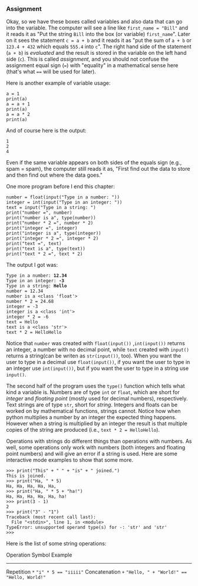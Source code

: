 ### Assignment

Okay, so we have these boxes called variables and also data that can go
into the variable. The computer will see a line like
`first_name = "Bill"` and it reads it as \"Put the string `Bill` into
the box (or variable) `first_name`\". Later on it sees the statement
`c = a + b` and it reads it as \"put the sum of `a + b` or `123.4 + 432`
which equals `555.4` into `c`\". The right hand side of the statement
(`a + b`) is *evaluated* and the result is stored in the variable on the
left hand side (`c`). This is called *assignment*, and you should not
confuse the assignment equal sign (`=`) with \"equality\" in a
mathematical sense here (that\'s what `==` will be used for later).

Here is another example of variable usage:

``` {.python}
a = 1
print(a)
a = a + 1
print(a)
a = a * 2
print(a)
```

And of course here is the output:

`1`\
`2`\
`4`

Even if the same variable appears on both sides of the equals sign
(e.g., spam = spam), the computer still reads it as, \"First find out
the data to store and then find out where the data goes.\"

One more program before I end this chapter:

``` {.python}
number = float(input("Type in a number: "))
integer = int(input("Type in an integer: "))
text = input("Type in a string: ")
print("number =", number)
print("number is a", type(number))
print("number * 2 =", number * 2)
print("integer =", integer)
print("integer is a", type(integer))
print("integer * 2 =", integer * 2)
print("text =", text)
print("text is a", type(text))
print("text * 2 =", text * 2)
```

The output I got was:

`Type in a number: `**`12.34`**\
`Type in an integer: `**`-3`**\
`Type in a string: `**`Hello`**\
`number = 12.34`\
`number is a <class 'float'>`\
`number * 2 = 24.68`\
`integer = -3`\
`integer is a <class 'int'>`\
`integer * 2 = -6`\
`text = Hello`\
`text is a <class 'str'>`\
`text * 2 = HelloHello`

Notice that `number` was created with `float(input())` ,`int(input())`
returns an integer, a number with no decimal point, while `text` created
with `input()` returns a string(can be writen as `str(input())`, too).
When you want the user to type in a decimal use `float(input())`, if you
want the user to type in an integer use `int(input())`, but if you want
the user to type in a string use `input()`.

The second half of the program uses the `type()` function which tells
what kind a variable is. Numbers are of type `int` or `float`, which are
short for *integer* and *floating point* (mostly used for decimal
numbers), respectively. Text strings are of type `str`, short for
*string*. Integers and floats can be worked on by mathematical
functions, strings cannot. Notice how when python multiplies a number by
an integer the expected thing happens. However when a string is
multiplied by an integer the result is that multiple copies of the
string are produced (i.e., `text * 2 = HelloHello`).

Operations with strings do different things than operations with
numbers. As well, some operations only work with numbers (both integers
and floating point numbers) and will give an error if a string is used.
Here are some interactive mode examples to show that some more.

    >>> print("This" + " " + "is" + " joined.")
    This is joined.
    >>> print("Ha, " * 5)
    Ha, Ha, Ha, Ha, Ha, 
    >>> print("Ha, " * 5 + "ha!")
    Ha, Ha, Ha, Ha, Ha, ha!
    >>> print(3 - 1)
    2
    >>> print("3" - "1")
    Traceback (most recent call last):
      File "<stdin>", line 1, in <module>
    TypeError: unsupported operand type(s) for -: 'str' and 'str'
    >>> 

Here is the list of some string operations:

  Operation       Symbol   Example
  --------------- -------- -------------------------------------------
  Repetition      `*`      `"i" * 5 == "iiiii"`
  Concatenation   `+`      `"Hello, " + "World!" == "Hello, World!"`

